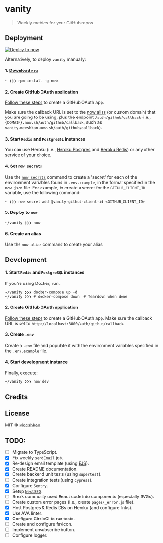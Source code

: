 # vanity

> Weekly metrics for your GitHub repos.

## Deployment

[![Deploy to now](https://deploy.now.sh/static/button.svg)](https://deploy.now.sh/?repo=https://github.com/Meeshkan/vanity)

Alternatively, to deploy `vanity` manually:

#### 1. [Download `now`](https://zeit.co/download)

```
~ ❯❯❯ npm install -g now
```

#### 2. Create GitHub OAuth application

[Follow these steps](https://developer.github.com/apps/building-oauth-apps/creating-an-oauth-app/) to create a GitHub OAuth app.

Make sure the callback URL is set to the [now alias](https://zeit.co/docs/configuration#project/alias) (or custom domain) that you are going to be using, plus the endpoint `/auth/github/callback` (i.e., `{DOMAIN}.now.sh/auth/github/callback`, such as `vanity.meeshkan.now.sh/auth/github/callback`).

#### 3. Start `Redis` and `PostgreSQL` instances

You can use Heroku (i.e., [Heroku Postgres](https://www.heroku.com/postgres) and [Heroku Redis](https://www.heroku.com/redis)) or any other service of your choice.

#### 4. Set `now secrets`

Use the [`now secrets`](https://zeit.co/docs/v2/build-step#adding-secrets) command to create a 'secret' for each of the environment variables found in `.env.example`, in the format specified in the `now.json` file. For example, to create a secret for the `GITHUB_CLIENT_ID` variable, use the following command:

```
~ ❯❯❯ now secret add @vanity-github-client-id <GITHUB_CLIENT_ID>
```

#### 5. Deploy to `now`

```
~/vanity ❯❯❯ now
```

#### 6. Create an alias

Use the `now alias` command to create your alias.

## Development

#### 1. Start `Redis` and `PostgreSQL` instances

If you're using Docker, run:

```
~/vanity ❯❯❯ docker-compose up -d
~/vanity ❯❯❯ # docker-compose down  # Teardown when done
```

#### 2. Create GitHub OAuth application

[Follow these steps](https://developer.github.com/apps/building-oauth-apps/creating-an-oauth-app/) to create a GitHub OAuth app. Make sure the callback URL is set to `http://localhost:3000/auth/github/callback`.

#### 3. Create `.env`

Create a `.env` file and populate it with the environment variables specified in the `.env.example` file.

#### 4. Start development instance

Finally, execute:

```
~/vanity ❯❯❯ now dev
```

## Credits

## License

MIT © [Meeshkan](http://meeshkan.com/)

## TODO:

- [ ] Migrate to TypeScript.
- [x] Fix weekly `sendEmail` job.
- [x] Re-design email template (using [EJS](https://github.com/mde/ejs)).
- [x] Create README documentation.
- [x] Create backend unit tests (using `supertest`).
- [ ] Create integration tests (using `cypress`).
- [x] Configure `Sentry`.
- [x] Setup [`NextSEO`](https://github.com/garmeeh/next-seo).
- [ ] Break commonly used React code into components (especially SVGs).
- [ ] Create custom error pages (i.e., create `pages/_error.js` file).
- [x] Host Postgres & Redis DBs on Heroku (and configure links).
- [x] Use AVA linter.
- [x] Configure CircleCI to run tests.
- [ ] Create and configure favicon.
- [ ] Implement unsubscribe button.
- [ ] Configure logger.
